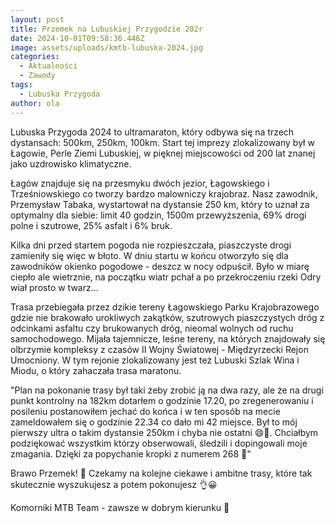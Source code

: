 ```yaml
---
layout: post
title: Przemek na Lubuskiej Przygodzie 202r
date: 2024-10-01T09:58:36.446Z
image: assets/uploads/kmtb-lubuska-2024.jpg
categories:
  - Aktualności
  - Zawody
tags:
  - Lubuska Przygoda
author: ola
---
```

Lubuska Przygoda 2024 to ultramaraton, który odbywa się na trzech dystansach: 500km, 250km, 100km. Start tej imprezy zlokalizowany był w Łagowie, Perle Ziemi Lubuskiej, w pięknej miejscowości od 200 lat znanej jako uzdrowisko klimatyczne.
<!--more-->

Łagów znajduje się na przesmyku dwóch jezior, Łagowskiego i Trześniowskiego co tworzy bardzo malowniczy krajobraz. Nasz zawodnik, Przemysław Tabaka, wystartował na dystansie 250 km, który to uznał za optymalny dla siebie: limit 40 godzin, 1500m przewyższenia, 69% drogi polne i szutrowe, 25% asfalt i 6% bruk. 

Kilka dni przed startem pogoda nie rozpieszczała, piaszczyste drogi zamieniły się więc w błoto. W dniu startu w końcu otworzyło się dla zawodników okienko pogodowe - deszcz w nocy odpuścił. Było w miarę ciepło ale wietrznie, na początku wiatr pchał a po przekroczeniu rzeki Odry wiał  prosto w twarz...

Trasa przebiegała przez dzikie tereny Łagowskiego Parku Krajobrazowego gdzie nie brakowało urokliwych zakątków, szutrowych piaszczystych dróg z odcinkami asfaltu czy brukowanych dróg, nieomal wolnych od ruchu samochodowego. Mijała tajemnicze, leśne tereny, na których znajdowały się olbrzymie kompleksy z czasów II Wojny Światowej -  Międzyrzecki Rejon Umocniony. W tym rejonie zlokalizowany jest też Lubuski Szlak Wina i Miodu, o który zahaczała trasa maratonu.

"Plan na pokonanie trasy był taki żeby zrobić ją na dwa razy, ale że na drugi punkt kontrolny na 182km dotarłem o godzinie 17.20, po zregenerowaniu i posileniu postanowiłem jechać do końca i w ten sposób na mecie zameldowałem się o godzinie 22.34 co dało mi 42 miejsce. Był to mój pierwszy ultra o takim dystansie 250km i chyba nie ostatni 😄🤔. Chciałbym podziękować wszystkim którzy obserwowali, śledzili i dopingowali moje zmagania. Dzięki za popychanie kropki z numerem 268 🫶"

Brawo Przemek! 💪 Czekamy na kolejne ciekawe i ambitne trasy, które tak skutecznie wyszukujesz a potem pokonujesz 👌😀

Komorniki MTB Team - zawsze w dobrym kierunku 🙂